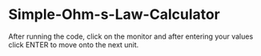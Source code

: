 # Simple-Ohm-s-Law-Calculator

After running the code, click on the monitor and after entering your values click ENTER to move onto the next unit.
